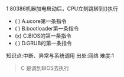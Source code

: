 1
80386机器加电启动后，CPU立刻跳转到()执行
- ( ) A.ucore第一条指令
- ( ) B.bootloader第一条指令
- (x) C.BIOS的第一条指令
- ( ) D.GRUB的第一条指令

知识点:中断、异常与系统调用
出处:网络
难度:1
> C 是调到BIOS去执行
